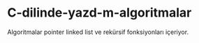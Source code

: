 # C-dilinde-yazd-m-algoritmalar
Algoritmalar pointer linked list ve rekürsif fonksiyonları içeriyor.
